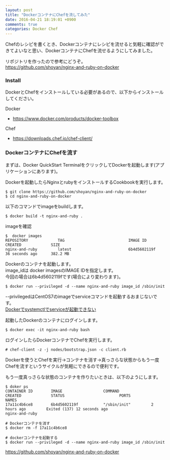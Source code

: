 ```yaml
---
layout: post
title: "DockerコンテナにChefを流してみた"
date: 2016-04-21 18:19:01 +0900
comments: true
categories: Docker Chef
---
```

Chefのレシピを書くとき、Dockerコンテナにレシピを流せると気軽に確認ができてよいなと思い、DockerコンテナにChefを流せるようにしてみました。

リポジトリを作ったので参考にどうぞ。  
https://github.com/shoyan/nginx-and-ruby-on-docker

### Install
DockerとChefをインストールしている必要があるので、以下からインストールしてください。

Docker

- https://www.docker.com/products/docker-toolbox

Chef

- https://downloads.chef.io/chef-client/

### DockerコンテナにChefを流す
まずは、Docker QuickStart TerminalをクリックしてDockerを起動します(アプリケーションにあります)。

Dockerを起動したらNginxとrubyをインストールするCookbookを実行します。


```
$ git clone https://github.com/shoyan/nginx-and-ruby-on-docker
$ cd nginx-and-ruby-on-docker

```

以下のコマンドでimageをbuildします。


```
$ docker build -t nginx-and-ruby .

```

imageを確認


```
$  docker images
REPOSITORY             TAG                            IMAGE ID            CREATED             SIZE
nginx-and-ruby         latest                         6b4d5602119f        36 seconds ago      382.2 MB

```

Dockerのコンテナを起動します。  
image_idは docker imagesのIMAGE IDを指定します。  
今回の場合は6b4d5602119fです(場合により変わります)。


```
$ docker run --privileged -d --name nginx-and-ruby image_id /sbin/init

```

--privilegedはCentOS7のimageでserviceコマンドを起動するおまじないです。  
[Dockerでsystemctlでserviceが起動できない](http://shoyan.github.io/blog/2016/04/14/start-systemctl-on-docker/)

起動したDockerのコンテナにログインします。


```
$ docker exec -it nginx-and-ruby bash

```

ログインしたらDockerコンテナでChefを実行します。


```
# chef-client -z -j nodes/bootstrap.json -c client.rb

```

Dockerを使うとChefを実行→コンテナを消す→真っさらな状態からもう一度Chefを流すというサイクルが気軽にできるので便利です。

もう一度真っさらな状態のコンテナを作りたいときは、以下のようにします。


```
$ doker ps
CONTAINER ID        IMAGE                  COMMAND              CREATED             STATUS                        PORTS                                           NAMES
17a11c4b6ce8        6b4d5602119f           "/sbin/init"         2 hours ago         Exited (137) 12 seconds ago                                                   nginx-and-ruby

# Dockerコンテナを消す
$ docker rm -f 17a11c4b6ce8

# dockerコンテナを起動する
$ docker run --privileged -d --name nginx-and-ruby image_id /sbin/init

```

https://github.com/shoyan/nginx-and-ruby-on-docker
